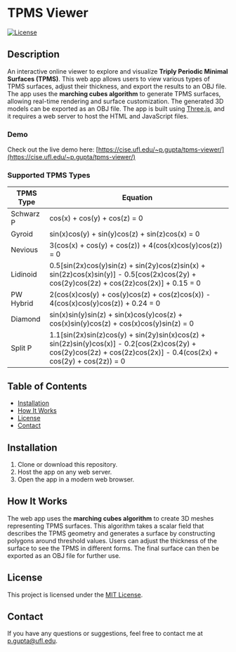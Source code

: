 
# TPMS Viewer

[![License](https://img.shields.io/badge/license-MIT-blue.svg)](LICENSE)

## Description

An interactive online viewer to explore and visualize **Triply Periodic Minimal Surfaces (TPMS)**. This web app allows users to view various types of TPMS surfaces, adjust their thickness, and export the results to an OBJ file. The app uses the **marching cubes algorithm** to generate TPMS surfaces, allowing real-time rendering and surface customization. The generated 3D models can be exported as an OBJ file. The app is built using [Three.js](https://threejs.org/), and it requires a web server to host the HTML and JavaScript files.

### Demo

Check out the live demo here: [https://cise.ufl.edu/~p.gupta/tpms-viewer/](https://cise.ufl.edu/~p.gupta/tpms-viewer/)

### Supported TPMS Types

| **TPMS Type**  | **Equation** |
|----------------|--------------|
| Schwarz P      | cos(x) + cos(y) + cos(z) = 0 |
| Gyroid         | sin(x)cos(y) + sin(y)cos(z) + sin(z)cos(x) = 0 |
| Nevious        | 3(cos(x) + cos(y) + cos(z)) + 4(cos(x)cos(y)cos(z)) = 0 |
| Lidinoid       | 0.5[sin(2x)cos(y)sin(z) + sin(2y)cos(z)sin(x) + sin(2z)cos(x)sin(y)] - 0.5[cos(2x)cos(2y) + cos(2y)cos(2z) + cos(2z)cos(2x)] + 0.15 = 0 |
| PW Hybrid      | 2(cos(x)cos(y) + cos(y)cos(z) + cos(z)cos(x)) - 4(cos(x)cos(y)cos(z)) + 0.24 = 0 |
| Diamond        | sin(x)sin(y)sin(z) + sin(x)cos(y)cos(z) + cos(x)sin(y)cos(z) + cos(x)cos(y)sin(z) = 0 |
| Split P        | 1.1[sin(2x)sin(z)cos(y) + sin(2y)sin(x)cos(z) + sin(2z)sin(y)cos(x)] - 0.2[cos(2x)cos(2y) + cos(2y)cos(2z) + cos(2z)cos(2x)] - 0.4(cos(2x) + cos(2y) + cos(2z)) = 0 |


## Table of Contents

-   [Installation](#installation)
-   [How It Works](#how-it-works)
-   [License](#license)
-   [Contact](#contact)

## Installation

1.  Clone or download this repository.
2.  Host the app on any web server.
3.  Open the app in a modern web browser.

## How It Works

The web app uses the **marching cubes algorithm** to create 3D meshes representing TPMS surfaces. This algorithm takes a scalar field that describes the TPMS geometry and generates a surface by constructing polygons around threshold values. Users can adjust the thickness of the surface to see the TPMS in different forms. The final surface can then be exported as an OBJ file for further use.

## License

This project is licensed under the [MIT License](LICENSE).

## Contact

If you have any questions or suggestions, feel free to contact me at [p.gupta@ufl.edu](mailto:p.gupta@ufl.edu).